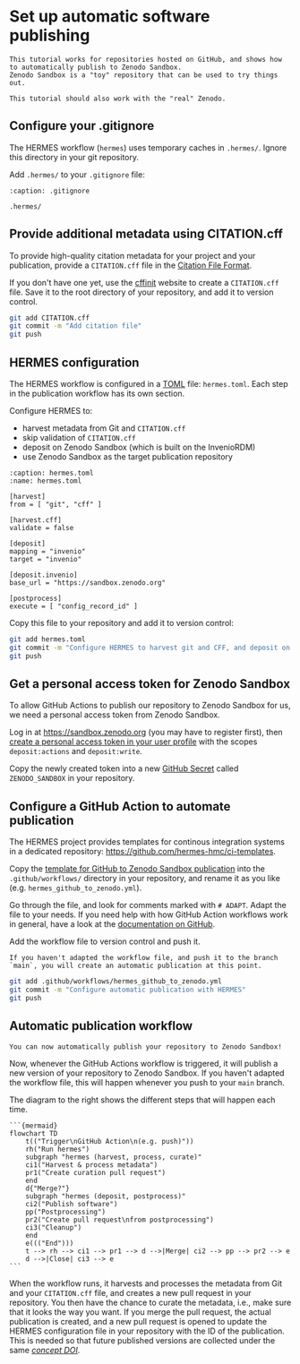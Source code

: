 <!--
SPDX-FileCopyrightText: 2023 German Aerospace Center (DLR), Forschungszentrum Jülich GmbH

SPDX-License-Identifier: CC-BY-SA-4.0
-->

<!-- 
SPDX-FileContributor: Oliver Bertuch
SPDX-FileContributor: Michael Meinel
SPDX-FileContributor: Stephan Druskat
-->

# Set up automatic software publishing
 
```{note}
This tutorial works for repositories hosted on GitHub, and shows how to automatically publish to Zenodo Sandbox.
Zenodo Sandbox is a "toy" repository that can be used to try things out.

This tutorial should also work with the "real" Zenodo.
```
 
## Configure your .gitignore
 
The HERMES workflow (`hermes`) uses temporary caches in `.hermes/`.
Ignore this directory in your git repository.

Add `.hermes/` to your `.gitignore` file:
 
```{code-block} bash
:caption: .gitignore

.hermes/
```

## Provide additional metadata using CITATION.cff
 
To provide high-quality citation metadata for your project and your publication,
provide a `CITATION.cff` file in the [Citation File Format](https://citation-file-format.github.io/).

If you don't have one yet,
use the [cffinit](https://citation-file-format.github.io/cff-initializer-javascript/) website
to create a `CITATION.cff` file.
Save it to the root directory of your repository, and add it to version control.

```bash
git add CITATION.cff
git commit -m "Add citation file"
git push
```
 
## HERMES configuration
 
The HERMES workflow is configured in a [TOML](https://toml.io) file: `hermes.toml`.
Each step in the publication workflow has its own section.

Configure HERMES to:

- harvest metadata from Git and `CITATION.cff`
- skip validation of `CITATION.cff`
- deposit on Zenodo Sandbox (which is built on the InvenioRDM)
- use Zenodo Sandbox as the target publication repository

```{code-block} toml
:caption: hermes.toml
:name: hermes.toml

[harvest]
from = [ "git", "cff" ]

[harvest.cff]
validate = false

[deposit]
mapping = "invenio"
target = "invenio"

[deposit.invenio]
base_url = "https://sandbox.zenodo.org"

[postprocess]
execute = [ "config_record_id" ]
```

Copy this file to your repository and add it to version control:

```bash
git add hermes.toml
git commit -m "Configure HERMES to harvest git and CFF, and deposit on Zenodo Sandbox"
git push
```

## Get a personal access token for Zenodo Sandbox

To allow GitHub Actions to publish our repository to Zenodo Sandbox for us,
we need a personal access token from Zenodo Sandbox.

Log in at https://sandbox.zenodo.org (you may have to register first),
then [create a personal access token in your user profile](https://sandbox.zenodo.org/account/settings/applications/tokens/new/)
with the scopes `deposit:actions` and `deposit:write`.

Copy the newly created token into a new [GitHub Secret](https://docs.github.com/en/actions/security-guides/encrypted-secrets#creating-encrypted-secrets-for-a-repository) called `ZENODO_SANDBOX` in your repository.

## Configure a GitHub Action to automate publication 

The HERMES project provides templates for continous integration systems in a dedicated repository:
https://github.com/hermes-hmc/ci-templates.

Copy the [template for GitHub to Zenodo Sandbox publication](https://github.com/hermes-hmc/ci-templates/blob/main/TEMPLATE_hermes_github_to_zenodo.yml)
into the `.github/workflows/` directory in your repository, and rename it as you like (e.g. `hermes_github_to_zenodo.yml`).

Go through the file, and look for comments marked with `# ADAPT`.
Adapt the file to your needs.
If you need help with how GitHub Action workflows work in general,
have a look at the [documentation on GitHub](https://docs.github.com/actions).

Add the workflow file to version control and push it.

```{warning}
If you haven't adapted the workflow file, and push it to the branch `main`, you will create an automatic publication at this point.
```

```bash
git add .github/workflows/hermes_github_to_zenodo.yml
git commit -m "Configure automatic publication with HERMES"
git push
```

## Automatic publication workflow

```{admonition} Congratulations!
You can now automatically publish your repository to Zenodo Sandbox!
```

Now, whenever the GitHub Actions workflow is triggered, it will publish a new version of your repository to Zenodo Sandbox.
If you haven't adapted the workflow file, this will happen whenever you push to your `main` branch.

The diagram to the right shows the different steps that will happen each time.

````{margin}
```{mermaid}
flowchart TD
    t(("Trigger\nGitHub Action\n(e.g. push)"))
    rh("Run hermes")
    subgraph "hermes (harvest, process, curate)"
    ci1("Harvest & process metadata")
    pr1("Create curation pull request")
    end
    d{"Merge?"}
    subgraph "hermes (deposit, postprocess)"
    ci2("Publish software")
    pp("Postprocessing")
    pr2("Create pull request\nfrom postprocessing")
    ci3("Cleanup")
    end
    e((("End")))
    t --> rh --> ci1 --> pr1 --> d -->|Merge| ci2 --> pp --> pr2 --> e
    d -->|Close| ci3 --> e
```
````

When the workflow runs, it harvests and processes the metadata from Git and your `CITATION.cff` file,
and creates a new pull request in your repository.
You then have the chance to curate the metadata, i.e., make sure that it looks the way you want.
If you merge the pull request, the actual publication is created, 
and a new pull request is opened to update the HERMES configuration file
in your repository
with the ID of the publication.
This is needed so that future published versions are collected under the same [*concept DOI*](https://help.zenodo.org/#versioning).
